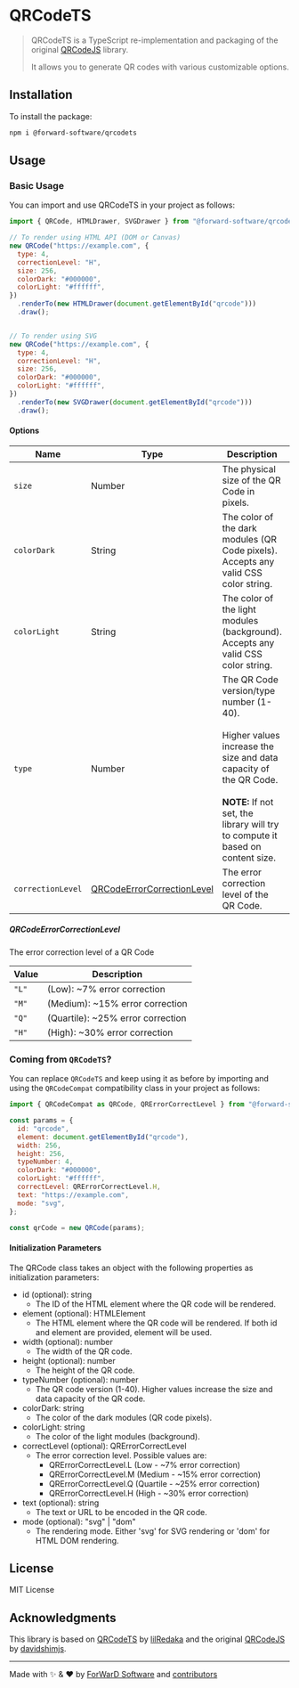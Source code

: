 # QRCodeTS

> QRCodeTS is a TypeScript re-implementation and packaging of the original [QRCodeJS](https://github.com/davidshimjs/qrcodejs) library.
>
> It allows you to generate QR codes with various customizable options.

## Installation

To install the package:

```bash
npm i @forward-software/qrcodets
```

## Usage

### Basic Usage

You can import and use QRCodeTS in your project as follows:

```javascript
import { QRCode, HTMLDrawer, SVGDrawer } from "@forward-software/qrcodets";

// To render using HTML API (DOM or Canvas)
new QRCode("https://example.com", {
  type: 4,
  correctionLevel: "H",
  size: 256,
  colorDark: "#000000",
  colorLight: "#ffffff",
})
  .renderTo(new HTMLDrawer(document.getElementById("qrcode")))
  .draw();


// To render using SVG
new QRCode("https://example.com", {
  type: 4,
  correctionLevel: "H",
  size: 256,
  colorDark: "#000000",
  colorLight: "#ffffff",
})
  .renderTo(new SVGDrawer(document.getElementById("qrcode")))
  .draw();

```

#### Options

| Name              | Type                                                      | Description                                                                                                                                                                                            | Default     |
| ----------------- | --------------------------------------------------------- | ------------------------------------------------------------------------------------------------------------------------------------------------------------------------------------------------------ | ----------- |
| `size`            | Number                                                    | The physical size of the QR Code in pixels.                                                                                                                                                            | `256`       |
| `colorDark`       | String                                                    | The color of the dark modules (QR Code pixels).<br/>Accepts any valid CSS color string.                                                                                                                | `"#000000"` |
| `colorLight`      | String                                                    | The color of the light modules (background).<br/>Accepts any valid CSS color string.                                                                                                                   | `"#ffffff"` |
| `type`            | Number                                                    | The QR Code version/type number (1-40).<br/><br/>Higher values increase the size and data capacity of the QR Code.<br/><br/>**NOTE:** If not set, the library will try to compute it based on content size. | `undefined` |
| `correctionLevel` | [QRCodeErrorCorrectionLevel](#qrcodeerrorcorrectionlevel) | The error correction level of the QR Code.                                                                                                                                                             | `"H"`       |


##### QRCodeErrorCorrectionLevel

The error correction level of a QR Code

| Value | Description                       |
| ----- | --------------------------------- |
| `"L"` | (Low): ~7% error correction       |
| `"M"` | (Medium): ~15% error correction   |
| `"Q"` | (Quartile): ~25% error correction |
| `"H"` | (High): ~30% error correction     |

### Coming from `QRCodeTS`?

You can replace `QRCodeTS` and keep using it as before by importing and using the `QRCodeCompat` compatibility class in your project as follows:

```javascript
import { QRCodeCompat as QRCode, QRErrorCorrectLevel } from "@forward-software/qrcodets";

const params = {
  id: "qrcode",
  element: document.getElementById("qrcode"),
  width: 256,
  height: 256,
  typeNumber: 4,
  colorDark: "#000000",
  colorLight: "#ffffff",
  correctLevel: QRErrorCorrectLevel.H,
  text: "https://example.com",
  mode: "svg",
};

const qrCode = new QRCode(params);
```

#### Initialization Parameters

The QRCode class takes an object with the following properties as initialization parameters:

- id (optional): string
  - The ID of the HTML element where the QR code will be rendered.
- element (optional): HTMLElement
  - The HTML element where the QR code will be rendered. If both id and element are provided, element will be used.
- width (optional): number
  - The width of the QR code.
- height (optional): number
  - The height of the QR code.
- typeNumber (optional): number
  - The QR code version (1-40). Higher values increase the size and data capacity of the QR code.
- colorDark: string
  - The color of the dark modules (QR code pixels).
- colorLight: string
  - The color of the light modules (background).
- correctLevel (optional): QRErrorCorrectLevel
  - The error correction level. Possible values are:
    - QRErrorCorrectLevel.L (Low - ~7% error correction)
    - QRErrorCorrectLevel.M (Medium - ~15% error correction)
    - QRErrorCorrectLevel.Q (Quartile - ~25% error correction)
    - QRErrorCorrectLevel.H (High - ~30% error correction)
- text (optional): string
  - The text or URL to be encoded in the QR code.
- mode (optional): "svg" | "dom"
  - The rendering mode. Either 'svg' for SVG rendering or 'dom' for HTML DOM rendering.

## License

MIT License

## Acknowledgments

This library is based on [QRCodeTS](https://github.com/lilRedaka/qrcodets) by [lilRedaka](https://github.com/lilRedaka) and the original [QRCodeJS](https://github.com/davidshimjs/qrcodejs) by [davidshimjs](https://github.com/davidshimjs).

---

Made with ✨ & ❤️ by [ForWarD Software](https://github.com/forwardsoftware) and [contributors](https://github.com/forwardsoftware/qrcodets/graphs/contributors)
